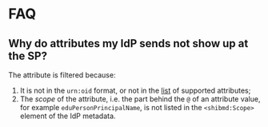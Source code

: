 # FAQ 

## Why do attributes my IdP sends not show up at the SP?

The attribute is filtered because:

1. It is not in the `urn:oid` format, or not in the 
   [list](https://git.sr.ht/~fkooman/php-saml-sp/tree/main/item/src/attribute_mapping.php)
   of supported attributes;
2. The _scope_ of the attribute, i.e. the part behind the `@` of an attribute 
   value, for example `eduPersonPrincipalName`, is not listed in the 
   `<shibmd:Scope>` element of the IdP metadata.
